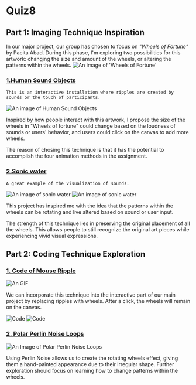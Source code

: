# Quiz8
## **Part 1: Imaging Technique Inspiration**
In our major project, our group has chosen to focus on _"Wheels of Fortune"_ by Pacita Abad. During this phase, I'm exploring two possibilities for this artwork: changing the size and amount of the wheels, or altering the patterns within the wheels.
![An image of 'Wheels of Fortune'](assets/Pacita%20Abad%20Wheels%20of%20fortune.jpg)
### [__1.Human Sound Objects__ ](https://vimeo.com/170962832)
```
This is an interactive installation where ripples are created by sounds or the touch of participants. 
```
![An image of Human Sound Objects](assets/Human%20Sound%20Objects.png)

Inspired by how people interact with this artwork, I propose the size of the wheels in "Wheels of fortune" could change based on the loudness of sounds or users' behavior, and users could click on the canvas to add more wheels. 

The reason of chosing this technique is that it has the potential to accomplish the four animation methods in the assignment.
### [__2.Sonic water__](http://www.everydaylistening.com/articles/2013/6/22/sonic-water.html)
```
A great example of the visualization of sounds.
```
![An image of sonic water](assets/Klangbild10.jpg)
![An image of sonic water](assets/sonic%20water.png)

This project has inspired me with the idea that the patterns within the wheels can be rotating and live altered based on sound or user input.

The strength of this technique lies in preserving the original placement of all the wheels. This allows people to still recognize the original art pieces while experiencing vivid visual expressions.

## **Part 2: Coding Technique Exploration**
### [1. Code of Mouse Ripple](https://happycoding.io/tutorials/p5js/input/mouse-ripple)

![An GIF](assets/mouse-ripple-1.gif)

We can incorporate this technique into the interactive part of our main project by replacing ripples with wheels. After a click, the wheels will remain on the canvas.

![Code](assets/code1.png)
![Code](assets/code2.png)

### [2. Polar Perlin Noise Loops](https://codepen.io/M0nica/pen/YzJgOGy)
![An Image of Polar Perlin Noise Loops](assets/Polar%20Perlin%20Noise%20Loops.png)

Using Perlin Noise allows us to create the rotating wheels effect, giving them a hand-painted appearance due to their irregular shape. Further exploration should focus on learning how to change patterns within the wheels.


